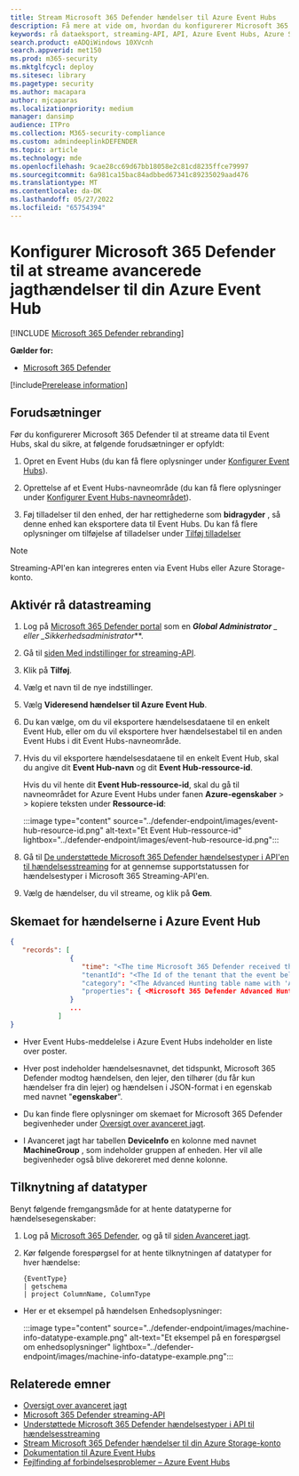 ```yaml
---
title: Stream Microsoft 365 Defender hændelser til Azure Event Hubs
description: Få mere at vide om, hvordan du konfigurerer Microsoft 365 Defender til at streame avancerede jagthændelser til dine Event Hubs.
keywords: rå dataeksport, streaming-API, API, Azure Event Hubs, Azure Storage, lagerkonto, Avanceret jagt, deling af rådata
search.product: eADQiWindows 10XVcnh
search.appverid: met150
ms.prod: m365-security
ms.mktglfcycl: deploy
ms.sitesec: library
ms.pagetype: security
ms.author: macapara
author: mjcaparas
ms.localizationpriority: medium
manager: dansimp
audience: ITPro
ms.collection: M365-security-compliance
ms.custom: admindeeplinkDEFENDER
ms.topic: article
ms.technology: mde
ms.openlocfilehash: 9cae28cc69d67bb18058e2c81cd8235ffce79997
ms.sourcegitcommit: 6a981ca15bac84adbbed67341c89235029aad476
ms.translationtype: MT
ms.contentlocale: da-DK
ms.lasthandoff: 05/27/2022
ms.locfileid: "65754394"
---
```

# <a name="configure-microsoft-365-defender-to-stream-advanced-hunting-events-to-your-azure-event-hub"></a>Konfigurer Microsoft 365 Defender til at streame avancerede jagthændelser til din Azure Event Hub

[!INCLUDE [Microsoft 365 Defender rebranding](../../includes/microsoft-defender.md)]

**Gælder for:**
- [Microsoft 365 Defender](https://go.microsoft.com/fwlink/?linkid=2118804)

[!include[Prerelease information](../../includes/prerelease.md)]

## <a name="prerequisites"></a>Forudsætninger

Før du konfigurerer Microsoft 365 Defender til at streame data til Event Hubs, skal du sikre, at følgende forudsætninger er opfyldt:

1. Opret en Event Hubs (du kan få flere oplysninger under [Konfigurer Event Hubs](configure-event-hub.md#set-up-event-hubs)).

2. Oprettelse af et Event Hubs-navneområde (du kan få flere oplysninger under [Konfigurer Event Hubs-navneområdet](configure-event-hub.md#set-up-event-hubs-namespace)).

3. Føj tilladelser til den enhed, der har rettighederne som **bidragyder** , så denne enhed kan eksportere data til Event Hubs. Du kan få flere oplysninger om tilføjelse af tilladelser under [Tilføj tilladelser](configure-event-hub.md#add-permissions)

> [!NOTE]
> Streaming-API'en kan integreres enten via Event Hubs eller Azure Storage-konto.

## <a name="enable-raw-data-streaming"></a>Aktivér rå datastreaming

1. Log på <a href="https://go.microsoft.com/fwlink/p/?linkid=2077139" target="_blank">Microsoft 365 Defender portal</a> som en ***Global Administrator** _ eller _*_Sikkerhedsadministrator_**.

2. Gå til [siden Med indstillinger for streaming-API](https://security.microsoft.com/settings/mtp_settings/raw_data_export).

3. Klik på **Tilføj**.

4. Vælg et navn til de nye indstillinger.

5. Vælg **Videresend hændelser til Azure Event Hub**.

6. Du kan vælge, om du vil eksportere hændelsesdataene til en enkelt Event Hub, eller om du vil eksportere hver hændelsestabel til en anden Event Hubs i dit Event Hubs-navneområde.

7. Hvis du vil eksportere hændelsesdataene til en enkelt Event Hub, skal du angive dit **Event Hub-navn** og dit **Event Hub-ressource-id**.

   Hvis du vil hente dit **Event Hub-ressource-id**, skal du gå til navneområdet for Azure Event Hubs under fanen **Azure-egenskaber** [](https://ms.portal.azure.com/) >  > kopiere teksten under **Ressource-id**:

   :::image type="content" source="../defender-endpoint/images/event-hub-resource-id.png" alt-text="Et Event Hub-ressource-id" lightbox="../defender-endpoint/images/event-hub-resource-id.png":::

8. Gå til [De understøttede Microsoft 365 Defender hændelsestyper i API'en til hændelsesstreaming](supported-event-types.md) for at gennemse supportstatussen for hændelsestyper i Microsoft 365 Streaming-API'en.

9. Vælg de hændelser, du vil streame, og klik på **Gem**.

## <a name="the-schema-of-the-events-in-azure-event-hub"></a>Skemaet for hændelserne i Azure Event Hub

```JSON
{
   "records": [
               {
                  "time": "<The time Microsoft 365 Defender received the event>"
                  "tenantId": "<The Id of the tenant that the event belongs to>"
                  "category": "<The Advanced Hunting table name with 'AdvancedHunting-' prefix>"
                  "properties": { <Microsoft 365 Defender Advanced Hunting event as Json> }
               }
               ...
            ]
}
```

- Hver Event Hubs-meddelelse i Azure Event Hubs indeholder en liste over poster.

- Hver post indeholder hændelsesnavnet, det tidspunkt, Microsoft 365 Defender modtog hændelsen, den lejer, den tilhører (du får kun hændelser fra din lejer) og hændelsen i JSON-format i en egenskab med navnet "**egenskaber**".

- Du kan finde flere oplysninger om skemaet for Microsoft 365 Defender begivenheder under [Oversigt over avanceret jagt](advanced-hunting-overview.md).

- I Avanceret jagt har tabellen **DeviceInfo** en kolonne med navnet **MachineGroup** , som indeholder gruppen af enheden. Her vil alle begivenheder også blive dekoreret med denne kolonne.

## <a name="data-types-mapping"></a>Tilknytning af datatyper

Benyt følgende fremgangsmåde for at hente datatyperne for hændelsesegenskaber:

1. Log på <a href="https://go.microsoft.com/fwlink/p/?linkid=2077139" target="_blank">Microsoft 365 Defender</a>, og gå til [siden Avanceret jagt](https://security.microsoft.com/hunting-package).

2. Kør følgende forespørgsel for at hente tilknytningen af datatyper for hver hændelse:

   ```kusto
   {EventType}
   | getschema
   | project ColumnName, ColumnType
   ```

- Her er et eksempel på hændelsen Enhedsoplysninger:

  :::image type="content" source="../defender-endpoint/images/machine-info-datatype-example.png" alt-text="Et eksempel på en forespørgsel om enhedsoplysninger" lightbox="../defender-endpoint/images/machine-info-datatype-example.png":::

## <a name="related-topics"></a>Relaterede emner

- [Oversigt over avanceret jagt](advanced-hunting-overview.md)
- [Microsoft 365 Defender streaming-API](streaming-api.md)
- [Understøttede Microsoft 365 Defender hændelsestyper i API til hændelsesstreaming](supported-event-types.md)
- [Stream Microsoft 365 Defender hændelser til din Azure Storage-konto](streaming-api-storage.md)
- [Dokumentation til Azure Event Hubs](/azure/event-hubs/)
- [Fejlfinding af forbindelsesproblemer – Azure Event Hubs](/azure/event-hubs/troubleshooting-guide)
